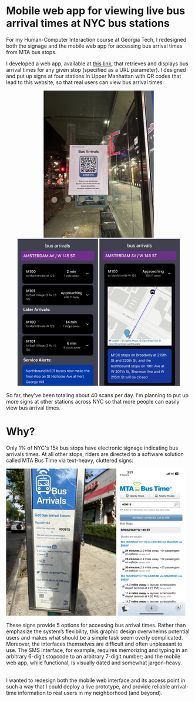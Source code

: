 # Mobile web app for viewing live bus arrival times at NYC bus stations

For my Human-Computer Interaction course at Georgia Tech, I redesigned both the signage and the mobile web app for accessing bus arrival times from MTA bus stops.

I developed a web app, available at [this link](https://rdas1.github.io/bus-time/#/403483), that retrieves and displays bus arrival times for any given stop (specified as a URL parameter). I designed and put up signs at four stations in Upper Manhattan with QR codes that lead to this website, so that real users can view bus arrival times. 

<p float="left" align="center">
    <img src="images/example_sign.JPG" alt="My redesigned signage, posted at the Amsterdam Avenue / W 145th St bus stop" height="400"/>
    <img src="images/example_page.JPG" alt="My redesigned webpage, showing bus arrivals at Amsterdam Avenue / W 145th St bus stop" height="400"/>
    <img src="images/example_map_widget.JPG" alt="Expanding a card reveals a map widget indicating live bus locations." height="400"/>
</p>

So far, they've been totaling about 40 scans per day. I'm planning to put up more signs at other stations across NYC so that more people can easily view bus arrival times.


# Why?

Only 1% of NYC's 15k bus stops have electronic signage indicating bus arrivals times. At all other stops, riders are directed to a software solution called MTA Bus Time via text-heavy, cluttered signs:
<p float="left align="center">
    <img src="images/mta_sign.JPG" alt="Current MTA Signage" height="400"/>
    <img src="images/mta_interface.PNG" alt="Current MTA web interface" height="400"/>
</p>
These signs provide 5 options for accessing bus arrival times. Rather than emphasize the system’s flexibility, this graphic design overwhelms potential users and makes what should be a simple task seem overly complicated. Moreover, the interfaces themselves are difficult and often unpleasant to use. The SMS interface, for example, requires memorizing and typing in an arbitrary 6-digit stopcode to an arbitrary 7-digit number; and the mobile web app, while functional, is visually dated and somewhat jargon-heavy.

<br>
<br>

I wanted to redesign both the mobile web interface and its access point in such a way that I could deploy a live prototype, and provide reliable arrival-time information to real users in my neighborhood (and beyond).

